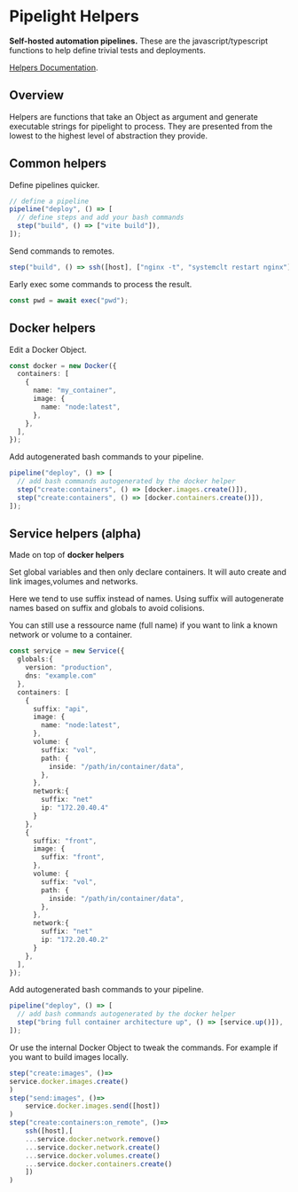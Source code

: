 # Pipelight Helpers

**Self-hosted automation pipelines.**
These are the javascript/typescript functions to help define trivial tests and deployments.

[Helpers Documentation](https://pipelight.dev/helpers/composition).

## Overview

Helpers are functions that take an Object as argument and generate executable strings for pipelight to process.
They are presented from the lowest to the highest level of abstraction they provide.

## Common helpers

Define pipelines quicker.

```ts
// define a pipeline
pipeline("deploy", () => [
  // define steps and add your bash commands
  step("build", () => ["vite build"]),
]);
```

Send commands to remotes.

```ts
step("build", () => ssh([host], ["nginx -t", "systemclt restart nginx"])),
```

Early exec some commands to process the result.

```ts
const pwd = await exec("pwd");
```

## Docker helpers

Edit a Docker Object.

```ts
const docker = new Docker({
  containers: [
    {
      name: "my_container",
      image: {
        name: "node:latest",
      },
    },
  ],
});
```

Add autogenerated bash commands to your pipeline.

```ts
pipeline("deploy", () => [
  // add bash commands autogenerated by the docker helper
  step("create:containers", () => [docker.images.create()]),
  step("create:containers", () => [docker.containers.create()]),
]);
```

## Service helpers (alpha)

Made on top of **docker helpers**

Set global variables and then only declare containers.
It will auto create and link images,volumes and networks.

Here we tend to use suffix instead of names.
Using suffix will autogenerate names based on suffix and globals to avoid colisions.

You can still use a ressource name (full name) if you want to link a known network or volume to a container.

```ts
const service = new Service({
  globals:{
    version: "production",
    dns: "example.com"
  },
  containers: [
    {
      suffix: "api",
      image: {
        name: "node:latest",
      },
      volume: {
        suffix: "vol",
        path: {
          inside: "/path/in/container/data",
        },
      },
      network:{
        suffix: "net"
        ip: "172.20.40.4"
      }
    },
    {
      suffix: "front",
      image: {
        suffix: "front",
      },
      volume: {
        suffix: "vol",
        path: {
          inside: "/path/in/container/data",
        },
      },
      network:{
        suffix: "net"
        ip: "172.20.40.2"
      }
    },
  ],
});
```

Add autogenerated bash commands to your pipeline.

```ts
pipeline("deploy", () => [
  // add bash commands autogenerated by the docker helper
  step("bring full container architecture up", () => [service.up()]),
]);
```

Or use the internal Docker Object to tweak the commands.
For example if you want to build images locally.

```ts
step("create:images", ()=>
service.docker.images.create()
)
step("send:images", ()=>
    service.docker.images.send([host])
)
step("create:containers:on_remote", ()=>
    ssh([host],[
    ...service.docker.network.remove()
    ...service.docker.network.create()
    ...service.docker.volumes.create()
    ...service.docker.containers.create()
    ])
)
```

